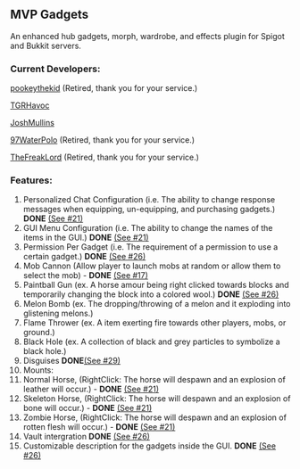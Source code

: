 MVP Gadgets
------------
An enhanced hub gadgets, morph, wardrobe, and effects plugin for Spigot and Bukkit servers.

### Current Developers:
[pookeythekid](https://github.com/pookeythekid) (Retired, thank you for your service.)

[TGRHavoc](https://github.com/TGRHavoc)

[JoshMullins](https://github.com/JoshMullins)

[97WaterPolo](https://github.com/97WaterPolo) (Retired, thank you for your service.)

[TheFreakLord](http://github.com/TheFreakLord) (Retired, thank you for your service.)


### Features:

1. Personalized Chat Configuration (i.e. The ability to change response messages when equipping, un-equipping, and purchasing gadgets.) **DONE** [(See #21)](https://github.com/JoshMullins/MVPGadgets/pull/21/)
2. GUI Menu Configuration (i.e. The ability to change the names of the items in the GUI.) **DONE** [(See #21)](https://github.com/JoshMullins/MVPGadgets/pull/21)
3. Permission Per Gadget (i.e. The requirement of a permission to use a certain gadget.) **DONE** [(See #26)](https://github.com/JoshMullins/MVPGadgets/pull/26/)
4. Mob Cannon (Allow player to launch mobs at random or allow them to select the mob) - **DONE** [(See #17)](https://github.com/JoshMullins/MVPGadgets/pull/17)
5. Paintball Gun (ex. A horse amour being right clicked towards blocks and temporarily changing the block into a colored wool.) **DONE** [(See #26)](https://github.com/JoshMullins/MVPGadgets/pull/26/)
6. Melon Bomb (ex. The dropping/throwing of a melon and it exploding into glistening melons.)
7. Flame Thrower (ex. A item exerting fire towards other players, mobs, or ground.)
8. Black Hole (ex. A collection of black and grey particles to symbolize a black hole.)
9. Disguises **DONE**[(See #29)](https://github.com/JoshMullins/MVPGadgets/pull/29)
10. Mounts:
  1. Normal Horse, (RightClick: The horse will despawn and an explosion of leather will occur.) - **DONE** [(See #21)](https://github.com/JoshMullins/MVPGadgets/pull/21)
  2. Skeleton Horse, (RightClick: The horse will despawn and an explosion of bone will occur.) - **DONE** [(See #21)](https://github.com/JoshMullins/MVPGadgets/pull/21)
  3. Zombie Horse, (RightClick: The horse will despawn and an explosion of rotten flesh will occur.) - **DONE** [(See #21)](https://github.com/JoshMullins/MVPGadgets/pull/21)
11. Vault intergration **DONE** [(See #26)](https://github.com/JoshMullins/MVPGadgets/pull/26)
12. Customizable description for the gadgets inside the GUI. **DONE** [(See #26)](https://github.com/JoshMullins/MVPGadgets/pull/26)
